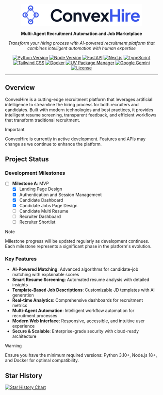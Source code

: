 <div align="center">
  <picture>
    <source media="(prefers-color-scheme: dark)" srcset="docs/ConvexHire.png" />
    <source media="(prefers-color-scheme: light)" srcset="docs/ConvexHire_transparent.png" />
    <img src="docs/ConvexHire_transparent.png" alt="ConvexHire Logo" width="400"/>
  </picture>
  
  **Multi-Agent Recruitment Automation and Job Marketplace**
  
  *Transform your hiring process with AI-powered recruitment platform that combines intelligent automation with human expertise*

  [![Python Version](https://img.shields.io/badge/python-3.10+-blue.svg)](https://www.python.org/downloads/)
  [![Node Version](https://img.shields.io/badge/node-18+-green.svg)](https://nodejs.org/)
  [![FastAPI](https://img.shields.io/badge/FastAPI-0.116+-009688.svg?logo=fastapi)](https://fastapi.tiangolo.com/)
  [![Next.js](https://img.shields.io/badge/Next.js-15+-000000.svg?logo=next.js)](https://nextjs.org/)
  [![TypeScript](https://img.shields.io/badge/TypeScript-5.8+-3178C6.svg?logo=typescript)](https://www.typescriptlang.org/)
  [![Tailwind CSS](https://img.shields.io/badge/Tailwind_CSS-3.4+-38B2AC.svg?logo=tailwind-css)](https://tailwindcss.com/)
  [![Docker](https://img.shields.io/badge/Docker-Ready-2496ED.svg?logo=docker)](https://www.docker.com/)
  [![UV Package Manager](https://img.shields.io/badge/UV-Package_Manager-FF6B35.svg)](https://github.com/astral-sh/uv)
  [![Google Gemini](https://img.shields.io/badge/Google_Gemini-1.36+-4285F4.svg?logo=google)](https://ai.google.dev/)
  [![License](https://img.shields.io/badge/License-MIT-yellow.svg)](LICENSE)
  
</div>

---

## Overview

ConvexHire is a cutting-edge recruitment platform that leverages artificial intelligence to streamline the hiring process for both recruiters and candidates. Built with modern technologies and best practices, it provides intelligent resume screening, transparent feedback, and efficient workflows that transform traditional recruitment.

> [!IMPORTANT]  
> ConvexHire is currently in active development. Features and APIs may change as we continue to enhance the platform.

## Project Status

### Development Milestones

- [ ] **Milestone A**: MVP
  - [x] Landing Page Design  
  - [x] Authentication and Session Management
  - [x] Candidate Dashboard
  - [x] Candidate Jobs Page Design
  - [ ] Candidate Multi Resume
  - [ ] Recruiter Dashboard
  - [ ] Recruiter Shortlist

> [!NOTE]  
> Milestone progress will be updated regularly as development continues. Each milestone represents a significant phase in the platform's evolution.

### Key Features

- **AI-Powered Matching**: Advanced algorithms for candidate-job matching with explainable scores
- **Smart Resume Screening**: Automated resume analysis with detailed insights
- **Template-Based Job Descriptions**: Customizable JD templates with AI generation
- **Real-time Analytics**: Comprehensive dashboards for recruitment metrics
- **Multi-Agent Automation**: Intelligent workflow automation for recruitment processes
- **Modern Web Interface**: Responsive, accessible, and intuitive user experience
- **Secure & Scalable**: Enterprise-grade security with cloud-ready architecture

> [!WARNING]  
> Ensure you have the minimum required versions: Python 3.10+, Node.js 18+, and Docker for optimal compatibility.

## Star History

<a href="https://www.star-history.com/#devrahulbanjara/ConvexHire&Date">
 <picture>
   <source media="(prefers-color-scheme: dark)" srcset="https://api.star-history.com/svg?repos=devrahulbanjara/ConvexHire&type=Date&theme=dark" />
   <source media="(prefers-color-scheme: light)" srcset="https://api.star-history.com/svg?repos=devrahulbanjara/ConvexHire&type=Date" />
   <img alt="Star History Chart" src="https://api.star-history.com/svg?repos=devrahulbanjara/ConvexHire&type=Date" />
 </picture>
</a>
